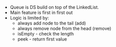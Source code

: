 - Queue is DS build on top of the LinkedList.
- Main feature is first in first out
- Logic is limited by:
    - always add node to the tail (add)
    - always remove node from the head (remove)
    - isEmpty - check the length
    - peek - return first value
